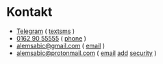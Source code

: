 <style>.container {padding-top: 96px !important;}</style>

# Kontakt

- [Telegram](https://t.me/alemsabic) ( [textsms](:Icon) )
- [0162 90 55555](tel:+491629055555) ( [phone](:Icon) )
- [alemsabic@gmail.com](mailto:alemsabic@gmail.com) ( [email](:Icon) )
- [alemsabic@protonmail.com](mailto:alemsabic@protonmail.com) ( [email](:Icon) [add](:Icon) [security](:Icon) )
